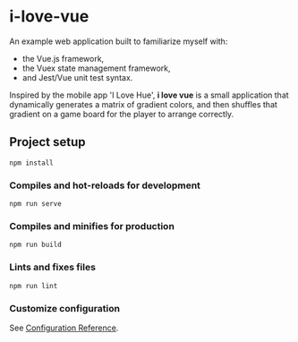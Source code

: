 # i-love-vue

An example web application built to familiarize myself with:

- the Vue.js framework,
- the Vuex state management framework,
- and Jest/Vue unit test syntax.

Inspired by the mobile app 'I Love Hue',
**i love vue** is a small application that
dynamically generates a matrix of gradient colors,
and then shuffles that gradient on a game board for the
player to arrange correctly.

## Project setup
```
npm install
```

### Compiles and hot-reloads for development
```
npm run serve
```

### Compiles and minifies for production
```
npm run build
```

### Lints and fixes files
```
npm run lint
```

### Customize configuration
See [Configuration Reference](https://cli.vuejs.org/config/).
